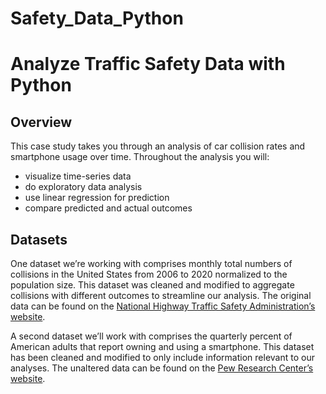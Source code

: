# Safety_Data_Python

<h1>Analyze Traffic Safety Data with Python</h1>
<h2>Overview</h2>
This case study takes you through an analysis of car collision rates and smartphone usage over time. Throughout the analysis you will:

<ul>
    <li>visualize time-series data</li>
    <li>do exploratory data analysis</li>
    <li>use linear regression for prediction</li>
    <li>compare predicted and actual outcomes</li>
</ul> 
<h2>Datasets</h2>

One dataset we’re working with comprises monthly total numbers of collisions in the United States from 2006 to 2020 normalized to the population size. This dataset was cleaned and modified to aggregate collisions with different outcomes to streamline our analysis. The original data can be found on the [National Highway Traffic Safety Administration’s website](https://cdan.nhtsa.gov/query).

A second dataset we’ll work with comprises the quarterly percent of American adults that report owning and using a smartphone. This dataset has been cleaned and modified to only include information relevant to our analyses. The unaltered data can be found on the [Pew Research Center’s website](https://www.pewresearch.org/internet/fact-sheet/mobile/).
